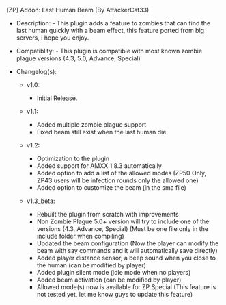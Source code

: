 [ZP] Addon: Last Human Beam (By AttackerCat33)

   - Description:
    - This plugin adds a feature to zombies that can find the last human quickly with a beam effect, this feature ported from big servers, i hope you enjoy.

   - Compatiblity:
    - This plugin is compatible with most known zombie plague versions (4.3, 5.0, Advance, Special)

   - Changelog(s):
        
        - v1.0:
            - Initial Release.
        
        - v1.1:
            - Added multiple zombie plague support
            - Fixed beam still exist when the last human die
        
        - v1.2:
            - Optimization to the plugin
            - Added support for AMXX 1.8.3 automatically
            - Added option to add a list of the allowed modes (ZP50 Only, ZP43 users will be infection rounds only the allowed one)
            - Added option to customize the beam (in the sma file)
        
        - v1.3_beta:
            - Rebuilt the plugin from scratch with improvements
            - Non Zombie Plague 5.0+ version will try to include one of the versions (4.3, Advance, Special)
                (Must be one file only in the include folder when compiling)
            - Updated the beam configuration (Now the player can modify the beam with say commands and it will automatically save directly)
            - Added player distance sensor, a beep sound when you close to the human (can be modified by player)
            - Added plugin silent mode (idle mode when no players)
            - Added beam activation (can be modified by player)
            - Allowed mode(s) now is available for ZP Special (This feature is not tested yet, let me know guys to update this feature)
